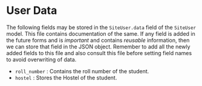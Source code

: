 # User Data

The following fields may be stored in the `SiteUser.data` field of 
the `SiteUser` model. This file contains documentation of the same.
If any field is added in the future forms and is *important* and contains
*reusable* information, then we can store that field in the JSON object.
Remember to add all the newly added fields to this file and also
consult this file before setting field names to avoid overwriting of data.

- `roll_number` : Contains the roll number of the student.
- `hostel` : Stores the Hostel of the student.
